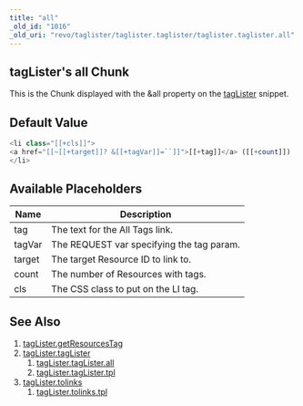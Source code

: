 ```yaml
---
title: "all"
_old_id: "1016"
_old_uri: "revo/taglister/taglister.taglister/taglister.taglister.all"
---
```


## tagLister's all Chunk

This is the Chunk displayed with the &all property on the [tagLister](/extras/taglister/taglister.taglister "tagLister.tagLister") snippet.

## Default Value

``` php
<li class="[[+cls]]">
<a href="[[~[[+target]]? &[[+tagVar]]=``]]">[[+tag]]</a> ([[+count]])
</li>
```

## Available Placeholders

| Name   | Description                               |
| ------ | ----------------------------------------- |
| tag    | The text for the All Tags link.           |
| tagVar | The REQUEST var specifying the tag param. |
| target | The target Resource ID to link to.        |
| count  | The number of Resources with tags.        |
| cls    | The CSS class to put on the LI tag.       |

## See Also

1. [tagLister.getResourcesTag](/extras/taglister/taglister.getresourcestag)
2. [tagLister.tagLister](/extras/taglister/taglister.taglister)
     1. [tagLister.tagLister.all](/extras/taglister/taglister.taglister/taglister.taglister.all)
     2. [tagLister.tagLister.tpl](/extras/taglister/taglister.taglister/taglister.taglister.tpl)
3. [tagLister.tolinks](/extras/taglister/taglister.tolinks)
     1. [tagLister.tolinks.tpl](/extras/taglister/taglister.tolinks/taglister.tolinks.tpl)